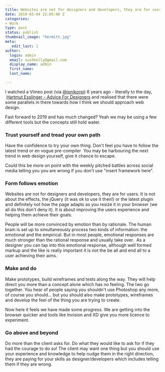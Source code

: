 ```yaml
---
title: Websites are not for designers and developers, they are for users
date: 2019-03-04 22:05:00 Z
categories:
- Work
type: post
status: publish
thumbnail_image: "hermitt.jpg"
meta:
  _edit_last: 1
author:
  login: admin
  email: sushkelly@gmail.com
  display_name: admin
  first_name: 
  last_name: 

---
```


<p>I watched a Vimeo post (via <a href="https://twitter.com/jonikorpi" target="_blank">@jonikorpi</a>) 6 years ago - literally to the day,  <a href="http://vimeo.com/59679411" target="_blank">Hartmut Esslinger - Advice For Designers</a> and realised that there were some parallels in there towards how I think we should approach web design.</p>
<p>Fast forward to 2019 and has much changed? Yeah we may be using a few different tools but the concepts still hold water.<!--more-->
<h3>Trust yourself and tread your own path</h3>
<p>Have the confidence to try your own thing. Don't feel you have to follow the latest trend or en vogue pre-compiler  You may be harbouring the next trend in web design yourself, give it chance to escape.</p><p>Could this be more on point with the weekly pitched battles across social media telling you you are wrong if you don't use "insert framework here".</p>
<h3>Form follows emotion</h3>
<p>Websites are not for designers and developers, they are for users. It is not about the effects, the jQuery (it was ok to use it then!) or the latest plugin and definitely not how the page adapts as you resize it in your browser (we all do this don't deny it). It is about improving the users experience and helping them achieve their goals.</p>
<p>People will be more convinced by emotion than by rationale. The human brain is set up to simultaneously process two kinds of information: the emotional and the empirical. But in most people, emotional responses are much stronger than the rational response and usually take over.  As a designer you can tap into this emotional response, although well formed markup and the like is really important it is not the be all and end all to a user achieving their aims.</p>
<h3>Make and do</h3>
<p>Make prototypes, build wireframes and tests along the way. They will help direct you more than a concept alone which has no feeling.   The two go together. You hear of people saying you shouldn't use Photoshop any more, of course you should... but you should also make prototypes, wireframes and develop the feel of the thing you are trying to create.</p>
<p>Now here it feels we have made some progress. We are getting into the browser quicker and tools like Invision and XD give you more licence to experiment.</p>
<h3>Go above and beyond </h3>
<p>Do more than the client asks for. Do what they would like to ask for if they had the courage to do so! The client may want one thing but you should use your experience and knowledge to help nudge them in the right direction, they are paying for your skills as designer/developers which includes telling them if they are wrong.</p>

